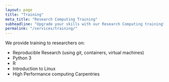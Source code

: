 ```yaml
---
layout: page
title: "Training"
meta_title: "Research Computing Training"
subheadline: "Upgrade your skills with our Research Computing training"
permalink: "/services/training/"
---
```


We provide training to researchers on:

- Reproducible Research (using git, containers, virtual machines)
- Python 3
- R
- Introduction to Linux
- High Performance computing Carpentries
